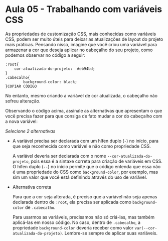# Aula 05 - Trabalhando com variáveis CSS

As propriedades de customização CSS, mais conhecidas como variáveis CSS, podem ser muito úteis para deixar as atualizações de layout do projeto mais práticas. Pensando nisso, imagine que você criou uma variável para armazenar a cor que deseja aplicar no cabeçalho do seu projeto, como podemos observar no código a seguir:

```
:root{
    cor-atualizada-do-projeto:  #eb94bd;
}
.cabecalho{
        background-color: black;
}COPIAR CÓDIGO
```

No entanto, mesmo criando a variável de cor atualizada, o cabeçalho não sofreu alteração.

Observando o código acima, assinale as alternativas que apresentam o que você precisa fazer para que consiga de fato mudar a cor do cabeçalho com a nova variável:

*Selecione 2 alternativas*

- A variável precisa ser declarada com um hífen duplo (`-`) no início, para que seja reconhecida como variável e não como propriedade CSS.
    
    A variável deveria ser declarada com o nome `--cor-atualizada-do-projeto`, pois essa é a sintaxe correta para criação de variáveis em CSS. O hífen duplo (`--`) no início permite que o código entenda que essa não é uma propriedade do CSS como `background-color`, por exemplo, mas sim um valor que você está definindo através do uso de variável.
    
- Alternativa correta
    
    Para que a cor seja alterada, é preciso que a variável não seja apenas declarada dentro de `:root`, ela precisa ser aplicada como `background-color` de `.cabecalho`.
    
    Para usarmos as variáveis, precisamos não só criá-las, mas também aplicá-las em nosso código. No caso, dentro de `.cabecalho`, a propriedade `background-color` deveria receber como valor `var(--cor-atualizada-do-projeto)`. Lembre-se sempre de aplicar suas variáveis.